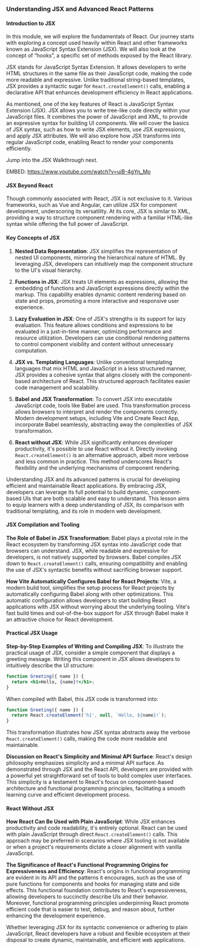 ### Understanding JSX and Advanced React Patterns

#### Introduction to JSX

In this module, we will explore the fundamentals of React. Our journey starts with exploring a concept used heavily within React and other frameworks known as JavaScript Syntax Extension (JSX). We will also look at the concept of “hooks”, a specific set of methods exposed by the React library.

JSX stands for JavaScript Syntax Extension. It allows developers to write HTML structures in the same file as their JavaScript code, making the code more readable and expressive. Unlike traditional string-based templates, JSX provides a syntactic sugar for `React.createElement()` calls, enabling a declarative API that enhances development efficiency in React applications.

As mentioned, one of the key features of React is JavaScript Syntax Extension (JSX). JSX allows you to write tree-like code directly within your JavaScript files. It combines the power of JavaScript and XML, to provide an expressive syntax for building UI components. We will cover the basics of JSX syntax, such as how to write JSX elements, use JSX expressions, and apply JSX attributes. We will also explore how JSX transforms into regular JavaScript code, enabling React to render your components efficiently.

Jump into the JSX Walkthrough next.

EMBED: https://www.youtube.com/watch?v=uiB-4gYn_Mo

#### JSX Beyond React
Though commonly associated with React, JSX is not exclusive to it. Various frameworks, such as Vue and Angular, can utilize JSX for component development, underscoring its versatility. At its core, JSX is similar to XML, providing a way to structure component rendering with a familiar HTML-like syntax while offering the full power of JavaScript.

#### Key Concepts of JSX
1. **Nested Data Representation**: JSX simplifies the representation of nested UI components, mirroring the hierarchical nature of HTML. By leveraging JSX, developers can intuitively map the component structure to the UI's visual hierarchy.
   
2. **Functions in JSX**: JSX treats UI elements as expressions, allowing the embedding of functions and JavaScript expressions directly within the markup. This capability enables dynamic content rendering based on state and props, promoting a more interactive and responsive user experience.

3. **Lazy Evaluation in JSX**: One of JSX's strengths is its support for lazy evaluation. This feature allows conditions and expressions to be evaluated in a just-in-time manner, optimizing performance and resource utilization. Developers can use conditional rendering patterns to control component visibility and content without unnecessary computation.

4. **JSX vs. Templating Languages**: Unlike conventional templating languages that mix HTML and JavaScript in a less structured manner, JSX provides a cohesive syntax that aligns closely with the component-based architecture of React. This structured approach facilitates easier code management and scalability.

5. **Babel and JSX Transformation**: To convert JSX into executable JavaScript code, tools like Babel are used. This transformation process allows browsers to interpret and render the components correctly. Modern development setups, including Vite and Create React App, incorporate Babel seamlessly, abstracting away the complexities of JSX transformation.

6. **React without JSX**: While JSX significantly enhances developer productivity, it's possible to use React without it. Directly invoking `React.createElement()` is an alternative approach, albeit more verbose and less common in practice. This method underscores React's flexibility and the underlying mechanisms of component rendering.

Understanding JSX and its advanced patterns is crucial for developing efficient and maintainable React applications. By embracing JSX, developers can leverage its full potential to build dynamic, component-based UIs that are both scalable and easy to understand. This lesson aims to equip learners with a deep understanding of JSX, its comparison with traditional templating, and its role in modern web development.

####  JSX Compilation and Tooling
**The Role of Babel in JSX Transformation**: Babel plays a pivotal role in the React ecosystem by transforming JSX syntax into JavaScript code that browsers can understand. JSX, while readable and expressive for developers, is not natively supported by browsers. Babel compiles JSX down to `React.createElement()` calls, ensuring compatibility and enabling the use of JSX's syntactic benefits without sacrificing browser support.

**How Vite Automatically Configures Babel for React Projects**: Vite, a modern build tool, simplifies the setup process for React projects by automatically configuring Babel along with other optimizations. This automatic configuration allows developers to start building React applications with JSX without worrying about the underlying tooling. Vite's fast build times and out-of-the-box support for JSX through Babel make it an attractive choice for React development.

#### Practical JSX Usage
**Step-by-Step Examples of Writing and Compiling JSX**: To illustrate the practical usage of JSX, consider a simple component that displays a greeting message. Writing this component in JSX allows developers to intuitively describe the UI structure:

```jsx
function Greeting({ name }) {
  return <h1>Hello, {name}!</h1>;
}
```

When compiled with Babel, this JSX code is transformed into:

```javascript
function Greeting({ name }) {
  return React.createElement('h1', null, `Hello, ${name}!`);
}
```

This transformation illustrates how JSX syntax abstracts away the verbose `React.createElement()` calls, making the code more readable and maintainable.

**Discussion on React's Simplicity and Minimal API Surface**: React's design philosophy emphasizes simplicity and a minimal API surface. As demonstrated through JSX and the React API, developers are provided with a powerful yet straightforward set of tools to build complex user interfaces. This simplicity is a testament to React's focus on component-based architecture and functional programming principles, facilitating a smooth learning curve and efficient development process.

#### React Without JSX
**How React Can Be Used with Plain JavaScript**: While JSX enhances productivity and code readability, it's entirely optional. React can be used with plain JavaScript through direct `React.createElement()` calls. This approach may be preferred in scenarios where JSX tooling is not available or when a project's requirements dictate a closer alignment with vanilla JavaScript.

**The Significance of React's Functional Programming Origins for Expressiveness and Efficiency**: React's origins in functional programming are evident in its API and the patterns it encourages, such as the use of pure functions for components and hooks for managing state and side effects. This functional foundation contributes to React's expressiveness, allowing developers to succinctly describe UIs and their behavior. Moreover, functional programming principles underpinning React promote efficient code that is easier to test, debug, and reason about, further enhancing the development experience.

Whether leveraging JSX for its syntactic convenience or adhering to plain JavaScript, React developers have a robust and flexible ecosystem at their disposal to create dynamic, maintainable, and efficient web applications.
